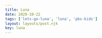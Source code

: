 ```yaml
---
title: Luna
date: 2020-10-22
tags: ['lets-go-luna', 'luna', 'pbs-kids']
layout: layouts/post.njk
key: luna
---
```


